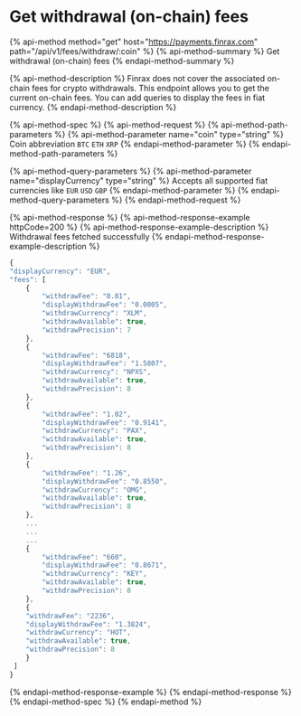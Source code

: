# Get withdrawal \(on-chain\) fees

{% api-method method="get" host="https://payments.finrax.com" path="/api/v1/fees/withdraw/:coin" %}
{% api-method-summary %}
Get withdrawal \(on-chain\) fees
{% endapi-method-summary %}

{% api-method-description %}
Finrax does not cover the associated on-chain fees for crypto withdrawals. This endpoint allows you to get the current on-chain fees. You can add queries to display the fees in fiat currency.
{% endapi-method-description %}

{% api-method-spec %}
{% api-method-request %}
{% api-method-path-parameters %}
{% api-method-parameter name="coin" type="string" %}
Coin abbreviation `BTC`  `ETH`  `XRP`
{% endapi-method-parameter %}
{% endapi-method-path-parameters %}

{% api-method-query-parameters %}
{% api-method-parameter name="displayCurrency" type="string" %}
Accepts all supported fiat currencies like `EUR`  `USD`  `GBP`
{% endapi-method-parameter %}
{% endapi-method-query-parameters %}
{% endapi-method-request %}

{% api-method-response %}
{% api-method-response-example httpCode=200 %}
{% api-method-response-example-description %}
Withdrawal fees fetched successfully
{% endapi-method-response-example-description %}

```javascript
{
"displayCurrency": "EUR",
"fees": [
    {
        "withdrawFee": "0.01",
        "displayWithdrawFee": "0.0005",
        "withdrawCurrency": "XLM",
        "withdrawAvailable": true,
        "withdrawPrecision": 7
    },
    {
        "withdrawFee": "6818",
        "displayWithdrawFee": "1.5807",
        "withdrawCurrency": "NPXS",
        "withdrawAvailable": true,
        "withdrawPrecision": 8
    },
    {
        "withdrawFee": "1.02",
        "displayWithdrawFee": "0.9141",
        "withdrawCurrency": "PAX",
        "withdrawAvailable": true,
        "withdrawPrecision": 8
    },
    {
        "withdrawFee": "1.26",
        "displayWithdrawFee": "0.8550",
        "withdrawCurrency": "OMG",
        "withdrawAvailable": true,
        "withdrawPrecision": 8
    },
    ...
    ...
    ...
    {
        "withdrawFee": "660",
        "displayWithdrawFee": "0.8671",
        "withdrawCurrency": "KEY",
        "withdrawAvailable": true,
        "withdrawPrecision": 8
    },
    {
    "withdrawFee": "2236",
    "displayWithdrawFee": "1.3824",
    "withdrawCurrency": "HOT",
    "withdrawAvailable": true,
    "withdrawPrecision": 8
    }
 ]
}
```
{% endapi-method-response-example %}
{% endapi-method-response %}
{% endapi-method-spec %}
{% endapi-method %}



